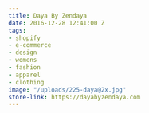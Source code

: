 ```yaml
---
title: Daya By Zendaya
date: 2016-12-28 12:41:00 Z
tags:
- shopify
- e-commerce
- design
- womens
- fashion
- apparel
- clothing
image: "/uploads/225-daya@2x.jpg"
store-link: https://dayabyzendaya.com
---
```


